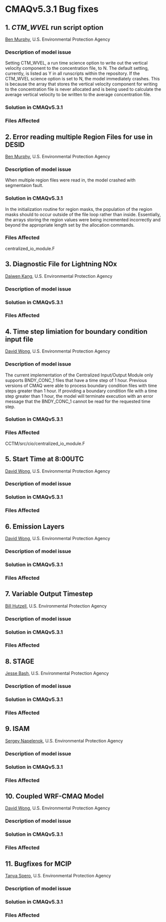 # CMAQv5.3.1 Bug fixes

## 1. *CTM_WVEL* run script option 
[Ben Murphy](mailto:Murphy.Ben@epa.gov), U.S. Environmental Protection Agency

### Description of model issue
Setting CTM_WVEL, a run time science option to write out the vertical velocity component to the concentration file, to N. 
The default setting, currently, is listed as Y in all runscripts within the repository. If the CTM_WVEL science option is set to N, 
the model immediately crashes. This is because the array that stores the vertical velocity component for writing to the concentration 
file is never allocated and is being used to calculate the average vertical velocity to be written to the average concentration file.

### Solution in CMAQv5.3.1

### Files Affected 

## 2. Error reading multiple Region Files for use in DESID 
[Ben Murphy](mailto:Murphy.Ben@epa.gov), U.S. Environmental Protection Agency

### Description of model issue
When multiple region files were read in, the model crashed with segmentaion fault.

### Solution in CMAQv5.3.1 
In the initialization routine for region masks, the population of the region masks should to occur outside of the file loop rather than inside. Essentially, the arrays storing the region values were being incremented incorrectly and beyond the appropriate length set by the allocation commands. 

### Files Affected 
centralized_io_module.F

## 3. Diagnostic File for Lightning NOx
[Daiwen Kang](mailto:Kang.Daiwen@epa.gov), U.S. Environmental Protection Agency

### Description of model issue

### Solution in CMAQv5.3.1

### Files Affected 

## 4. Time step limiation for boundary condition input file
[David Wong](mailto:Wong.David-C@epa.gov), U.S. Environmental Protection Agency

### Description of model issue
The current implementation of the Centralized Input/Output Module only supports BNDY_CONC_1 files that have a time step of 1 hour. 
Previous versions of CMAQ were able to process boundary condition files with time steps greater than 1 hour. If providing a 
boundary condition file with a time step greater than 1 hour, the model will terminate execution with an error message 
that the BNDY_CONC_1 cannot be read for the requested time step.

### Solution in CMAQv5.3.1

### Files Affected 
CCTM/src/cio/centralized_io_module.F


## 5. Start Time at 8:00UTC
[David Wong](mailto:Wong.David-C@epa.gov), U.S. Environmental Protection Agency

### Description of model issue

### Solution in CMAQv5.3.1

### Files Affected 


## 6. Emission Layers
[David Wong](mailto:Wong.David-C@epa.gov), U.S. Environmental Protection Agency

### Description of model issue

### Solution in CMAQv5.3.1

### Files Affected 


## 7. Variable Output Timestep
[Bill Hutzell](mailto:Hutzell.Bill@epa.gov), U.S. Environmental Protection Agency

### Description of model issue

### Solution in CMAQv5.3.1

### Files Affected 


## 8. STAGE
[Jesse Bash](mailto:Bash.Jesse@epa.gov), U.S. Environmental Protection Agency

### Description of model issue

### Solution in CMAQv5.3.1

### Files Affected 


## 9. ISAM
[Sergey Napelenok](mailto:Napelenok.Sergey@epa.gov), U.S. Environmental Protection Agency

### Description of model issue

### Solution in CMAQv5.3.1

### Files Affected 


## 10. Coupled WRF-CMAQ Model
[David Wong](mailto:Wong.David-C@epa.gov), U.S. Environmental Protection Agency

### Description of model issue

### Solution in CMAQv5.3.1

### Files Affected 


## 11. Bugfixes for MCIP
[Tanya Spero](mailto:Spero.Tanya@epa.gov), U.S. Environmental Protection Agency

### Description of model issue

### Solution in CMAQv5.3.1

### Files Affected

